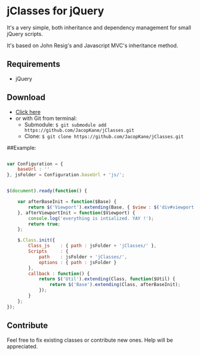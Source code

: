 # jClasses for jQuery

It's a very simple, both inheritance and dependency management for small jQuery scripts.

It's based on John Resig's and Javascript MVC's inheritance method.

## Requirements
* jQuery

## Download
* [Click here](https://github.com/JacopKane/jClasses/zipball/master)
* or with Git from terminal:
	* Submodule:
```$ git submodule add https://github.com/JacopKane/jClasses.git```
	* Clone:
```$ git clone https://github.com/JacopKane/jClasses.git```


##Example:
```Javascript

var Configuration = {
	baseUrl : ''
}, jsFolder = Configuration.baseUrl + 'js/';


$(document).ready(function() {

	var afterBaseInit = function($Base) {
		return $('Viewport').extending(Base, { $view : $('div#viewport'), width: 720 }, afterViewportInit);
	}, afterViewportInit = function($Viewport) {
		console.log('everything is intialized. YAY !');
		return true;
	};

	$.Class.init({
		Class_js	: { path : jsFolder + 'jClasses/' },
		Scripts		: {
	   		path	: jsFolder + 'jClasses/',
	   		options	: { path : jsFolder }
		},
		callback : function() {
			return $('Util').extending(Class, function($Util) {
				return $('Base').extending(Class, afterBaseInit);
			});
		}
	};
});

```

## Contribute
Feel free to fix existing classes or contribute new ones. Help will be appreciated.